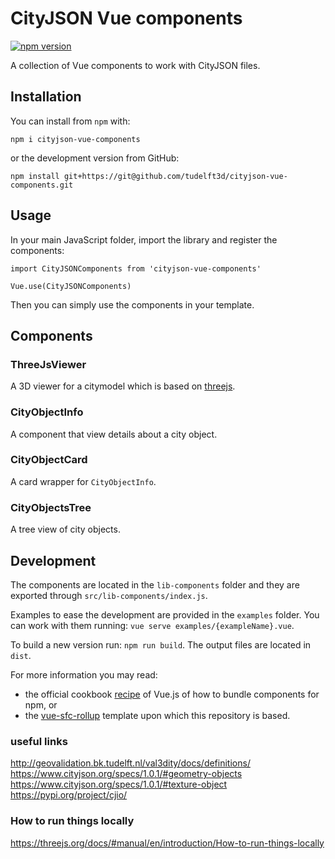# CityJSON Vue components

[![npm version](https://badge.fury.io/js/cityjson-vue-components.svg)](https://badge.fury.io/js/cityjson-vue-components)

A collection of Vue components to work with CityJSON files.

## Installation

You can install from `npm` with:

`
npm i cityjson-vue-components
`

or the development version from GitHub:

`
npm install git+https://git@github.com/tudelft3d/cityjson-vue-components.git
`

## Usage

In your main JavaScript folder, import the library and register the components:

```
import CityJSONComponents from 'cityjson-vue-components'

Vue.use(CityJSONComponents)
```

Then you can simply use the components in your template.

## Components

### ThreeJsViewer

A 3D viewer for a citymodel which is based on [threejs](https://threejs.org/).

### CityObjectInfo

A component that view details about a city object.

### CityObjectCard

A card wrapper for `CityObjectInfo`.

### CityObjectsTree

A tree view of city objects.

## Development

The components are located in the `lib-components` folder and they are exported through `src/lib-components/index.js`.

Examples to ease the development are provided in the `examples` folder. You can work with them running: `vue serve examples/{exampleName}.vue`.

To build a new version run: `npm run build`. The output files are located in `dist`.

For more information you may read:
- the official cookbook [recipe](https://vuejs.org/v2/cookbook/packaging-sfc-for-npm.html) of Vue.js of how to bundle components for npm, or
- the [vue-sfc-rollup](https://github.com/team-innovation/vue-sfc-rollup) template upon which this repository is based.


### useful links
http://geovalidation.bk.tudelft.nl/val3dity/docs/definitions/
https://www.cityjson.org/specs/1.0.1/#geometry-objects
https://www.cityjson.org/specs/1.0.1/#texture-object
https://pypi.org/project/cjio/


### How to run things locally
https://threejs.org/docs/#manual/en/introduction/How-to-run-things-locally